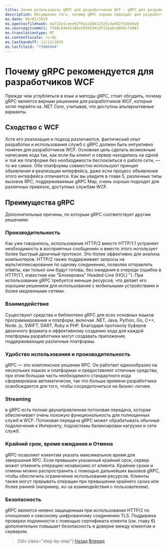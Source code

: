 ```yaml
---
title: Зачем использовать gRPC для разработчиков WCF — gRPC для разработчиков WCF
description: Обсуждение того, почему gRPC хорошо подходит для разработчиков WCF, стремящихся перейти на современные архитектуры и платформы.
ms.date: 09/02/2019
ms.openlocfilehash: da712e1ceee92f0a1a2661252dcda602f5dde9a0
ms.sourcegitcommit: f348c84443380a1959294cdf12babcb804cfa987
ms.translationtype: MT
ms.contentlocale: ru-RU
ms.lasthandoff: 11/12/2019
ms.locfileid: "73966944"
---
```

# <a name="why-grpc-is-recommended-for-wcf-developers"></a>Почему gRPC рекомендуется для разработчиков WCF

Прежде чем углубляться в язык и методы gRPC, стоит обсудить, почему gRPC является верным решением для разработчиков WCF, которые хотят перейти на .NET Core, учитывая, что доступны альтернативные варианты.

## <a name="similarity-to-wcf"></a>Сходство с WCF

Хотя его реализация и подход различаются, фактический опыт разработки и использования служб с gRPC должен быть интуитивно понятен для разработчиков WCF. Основная цель сделать возможным написание кода так, как если бы клиент и сервер находились на одной и той же платформе без необходимости беспокоиться о работе сети, — то же самое. Обе платформы совместно используют принцип объявления и реализации интерфейса, даже если процесс объявления этого интерфейса отличается. Как вы увидите в главе 5, различные типы вызовов RPC, поддерживаемые gRPC Map, очень хорошо подходят для различных привязок, доступных службам WCF.

## <a name="benefits-of-grpc"></a>Преимущества gRPC

Дополнительные причины, по которым gRPC соответствует другим решениям:

### <a name="performance"></a>Производительность

Как уже говорилось, использование HTTP/2 вместо HTTP/1.1 устраняет необходимость в восприятных сообщениях и вместо этого использует более быстрый двоичный протокол. Это более эффективно для анализа компьютеров. HTTP/2 также поддерживает запросы на мультиплексирование по одному соединению, позволяя отправлять ответы, как только они будут готовы, без ожидания в очереди (ошибка в HTTP/1.1, известная как "Блокировка" Headed-Line (HOL) "). При использовании gRPC требуется меньше ресурсов, что делает его хорошим решением для использования с мобильными устройствами и более медленными сетями.

### <a name="interoperability"></a>Взаимодействие

Существуют средства и библиотеки gRPC для всех основных языков программирования и платформ, включая .NET, Java, Python, Go, C++, Node. js, SWIFT, DART, Ruby и PHP. Благодаря протоколу буферов двоичного формата и эффективному созданию кода для каждой платформы разработчики могут создавать приложения, поддерживающие различные платформы.

### <a name="usability-and-productivity"></a>Удобство использования и производительность

gRPC — это комплексное решение RPC. Он работает единообразно на нескольких языках и платформах и предоставляет отличные средства, при этом большая часть необходимого стандартного кода сформирована автоматически, так что больше времени разработчика освобождается для того, чтобы сосредоточиться на бизнес-логике.

### <a name="streaming"></a>Streaming

в gRPC есть полная двунаправленная потоковая передача, которая обеспечивает очень похожую функциональность для полноценных служб в WCF. Потоковая передача gRPC может обрабатывать обычные подключения к Интернету, подсистемы балансировки нагрузки и сети служб.

### <a name="deadlinetimeouts-and-cancellation"></a>Крайний срок, время ожидания и Отмена

gRPC позволяет клиентам указать максимальное время для завершения RPC. Если превышен указанный крайний срок, сервер может отменить операцию независимо от клиента. Крайние сроки и отмены можно распространить с помощью дальнейших вызовов gRPC, чтобы обеспечить ограничение использования ресурсов. Клиенты также могут прерывать операции при превышении крайнего срока или более ранней (например, из-за взаимодействия с пользователем).

### <a name="security"></a>Безопасность

gRPC является неявно защищенным при использовании HTTP/2 по отношению к сквозному шифрованному соединению TLS. Поддержка проверки подлинности с помощью сертификата клиента (см. главу 6) дополнительно повышает безопасность и доверие между клиентом и сервером.

>[!div class="step-by-step"]
>[Назад](network-protocols.md)
>[Вперед](protocol-buffers.md)
